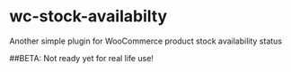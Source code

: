 # wc-stock-availabilty
Another simple plugin for WooCommerce product stock availability status 

##BETA: Not ready yet for real life use!
